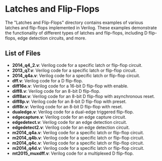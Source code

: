 # Latches and Flip-Flops

The "Latches and Flip-Flops" directory contains examples of various latches and flip-flops implemented in Verilog. These examples demonstrate the functionality of different types of latches and flip-flops, including D flip-flops, edge detection circuits, and more.

## List of Files

- **2014_q4_2.v**: Verilog code for a specific latch or flip-flop circuit.
- **2013_q7.v**: Verilog code for a specific latch or flip-flop circuit.
- **2014_q4a.v**: Verilog code for a specific latch or flip-flop circuit.
- **dff.v**: Verilog code for a D flip-flop.
- **diff16e.v**: Verilog code for a 16-bit D flip-flop with enable.
- **diff8.v**: Verilog code for an 8-bit D flip-flop.
- **diff8ar.v**: Verilog code for an 8-bit D flip-flop with asynchronous reset.
- **diff8p.v**: Verilog code for an 8-bit D flip-flop with preset.
- **diff8r.v**: Verilog code for an 8-bit D flip-flop with reset.
- **dualedge.v**: Verilog code for a dual-edge triggered flip-flop.
- **edgecapture.v**: Verilog code for an edge capture circuit.
- **edgedetect.v**: Verilog code for an edge detection circuit.
- **edgedetect2.v**: Verilog code for an edge detection circuit.
- **m2014_q4a.v**: Verilog code for a specific latch or flip-flop circuit.
- **m2014_q4b.v**: Verilog code for a specific latch or flip-flop circuit.
- **m2014_q4c.v**: Verilog code for a specific latch or flip-flop circuit.
- **m2014_q4d.v**: Verilog code for a specific latch or flip-flop circuit.
- **mt2015_muxdff.v**: Verilog code for a multiplexed D flip-flop.
